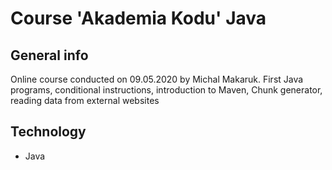# Course 'Akademia Kodu' Java

## General info
Online course conducted on 09.05.2020 by Michal Makaruk.  First Java programs, 
conditional instructions, introduction to Maven, Chunk generator, reading data 
from external websites

## Technology
* Java
